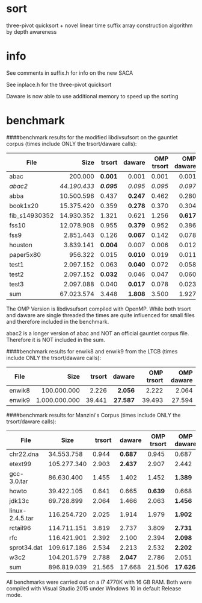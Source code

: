 # sort
three-pivot quicksort + novel linear time suffix array construction algorithm by depth awareness

# info
See comments in suffix.h for info on the new SACA

See inplace.h for the three-pivot quicksort

Daware is now able to use additional memory to speed up the sorting

# benchmark
####benchmark results for the modified libdivsufsort on the gauntlet corpus (times include ONLY the trsort/daware calls):

| File          |     Size     |      trsort | daware    | OMP trsort | OMP daware |
|---------------|-------------:|------------:|----------:|-----------:|-----------:|
| abac          |      200.000 |   **0.001** |     0.001 |      0.001 |      0.001 |
| *abac2*       | *44.190.433* | ***0.095*** |   *0.095* |    *0.095* |    *0.097* |
| abba          |   10.500.596 |       0.437 | **0.247** |      0.462 |      0.280 |
| book1x20      |   15.375.420 |       0.359 | **0.278** |      0.370 |      0.304 |
| fib_s14930352 |   14.930.352 |       1.321 |     0.621 |      1.256 |  **0.617** |
| fss10         |   12.078.908 |       0.955 | **0.379** |      0.952 |      0.386 |
| fss9          |    2.851.443 |       0.126 | **0.067** |      0.142 |      0.078 |
| houston       |    3.839.141 |   **0.004** |     0.007 |      0.006 |      0.012 |
| paper5x80     |      956.322 |       0.015 | **0.010** |      0.019 |      0.011 |
| test1         |    2.097.152 |       0.063 | **0.040** |      0.072 |      0.058 |
| test2         |    2.097.152 |   **0.032** |     0.046 |      0.047 |      0.060 |
| test3         |    2.097.088 |       0.040 | **0.017** |      0.078 |      0.023 |
| sum           |   67.023.574 |       3.448 | **1.808** |      3.500 |      1.927 |

The OMP Version is libdivsufsort compiled with OpenMP. While both trsort and
daware are single threaded the times are quite influenced for small files
and therefore included in the benchmark.

abac2 is a longer version of abac and NOT an official gauntlet corpus file. Therefore
it is NOT included in the sum.

####benchmark results for enwik8 and enwik9 from the LTCB (times include ONLY the trsort/daware calls):

| File   |      Size     | trsort |   daware   | OMP trsort | OMP daware |
|--------|--------------:|-------:|-----------:|-----------:|-----------:|
| enwik8 |   100.000.000 |  2.226 |  **2.056** |      2.222 |      2.064 |
| enwik9 | 1.000.000.000 | 39.441 | **27.587** |     39.493 |     27.594 |

####benchmark results for Manzini's Corpus (times include ONLY the trsort/daware calls):

| File            | Size        | trsort | daware    | OMP trsort | OMP daware |
|-----------------|-------------|--------|-----------|------------|------------|
| chr22.dna       | 34.553.758  | 0.944  | **0.687** | 0.945      | 0.687      |
| etext99         | 105.277.340 | 2.903  | **2.437** | 2.907      | 2.442      |
| gcc-3.0.tar     | 86.630.400  | 1.455  | 1.402     | 1.452      | **1.389**  |
| howto           | 39.422.105  | 0.641  | 0.665     | **0.639**  | 0.668      |
| jdk13c          | 69.728.899  | 2.064  | 1.466     | 2.063      | **1.456**  |
| linux-2.4.5.tar | 116.254.720 | 2.025  | 1.914     | 1.979      | **1.902**  |
| rctail96        | 114.711.151 | 3.819  | 2.737     | 3.809      | **2.731**  |
| rfc             | 116.421.901 | 2.392  | 2.100     | 2.394      | **2.098**  |
| sprot34.dat     | 109.617.186 | 2.534  | 2.213     | 2.532      | **2.202**  |
| w3c2            | 104.201.579 | 2.788  | **2.047** | 2.786      | 2.051      |
| sum             | 896.819.039 | 21.565 | 17.668    | 21.506     | **17.626** |

All benchmarks were carried out on a i7 4770K with 16 GB RAM. Both were compiled with Visual Studio 2015 under Windows 10 in default Release mode.

